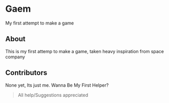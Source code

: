 # Gaem
My first attempt to make a game

## About
This is my first attemp to make a game, taken heavy inspiration from space company

## Contributors
None yet, Its just me. Wanna Be My First Helper?

> All help/Suggestions appreciated
